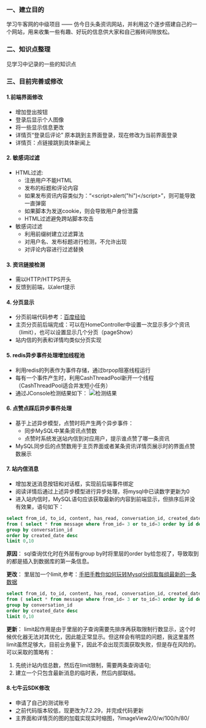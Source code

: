 ### 一、建立目的
学习牛客网的中级项目 —— 仿今日头条资讯网站，并利用这个逐步搭建自己的一个网站，用来收集一些有趣、好玩的信息供大家和自己搬砖间隙放松。

### 二、知识点整理
见学习中记录的一些的知识点

### 三、目前完善或修改
#### 1.前端界面修改
* 增加登出按钮
* 登录后显示个人图像
* 将一些显示信息更改
* 详情页“登录后评论” 原本跳到主界面登录，现在修改为当前界面登录
* 详情页：点链接跳到具体新闻上

#### 2. 敏感词过滤
* HTML过滤:
    * 注册用户不能HTML
    * 发布的标题和评论内容
    * 如果发布资讯内容类似为：“\<script>alert("hi")\</script>”，则可能导致一直弹窗
    * 如果脚本为发送cookie，则会导致用户身份泄露
    * HTML过滤避免跨站脚本攻击
 * 敏感词过滤
    * 利用前缀树建立过滤算法
    * 对用户名、发布标题进行检测，不允许出现
    * 对评论内容进行过滤替换
    
    
 #### 3. 资讯链接检测
 * 需以HTTP/HTTPS开头
 * 反馈到前端，以alert提示
 
 #### 4. 分页显示
 * 分页前端代码参考：[百度经验](https://jingyan.baidu.com/article/19192ad804c81fe53e57072e.html)
 * 主页分页前后端完成：可以在HomeController中设置一次显示多少个资讯（limit），也可以设置显示几个分页（pageShow）
 * 站内信的列表和详情均类似分页实现
    
 #### 5. redis异步事件处理增加线程池
 * 利用redis的列表作为事件存储，通过brpop阻塞线程运行
 * 每有一个事件产生时，利用CashThreadPool新开一个线程（CashThreadPool适合并发短小任务）
 * 通过JConsole检测结果如下：
 ![检测结果](http://qiniu.cameree.com/blog/1593223027164.png)
 
 #### 6. 点赞点踩后异步事件处理
 * 基于上述异步模型，点赞时将产生两个异步事件：
    * 同步MySQL中某条资讯点赞数
    * 点赞时系统发送站内信到对应用户，提示谁点赞了哪一条资讯
* MySQL同步后的点赞数用于主页界面或者某条资讯详情页展示时的界面点赞数展示
 
 #### 7. 站内信消息
 * 增加发送消息按钮和对话框，实现前后端事件绑定
 * 阅读详情后通过上述异步模型进行异步处理，将mysql中已读数字更新为0
 * 进入站内信时，MySQL语句应该获取最新的内容到前端显示，但排序后并没有效果，语句如下：
 ```sql
 select from_id, to_id, content, has_read, conversation_id, created_date, count(id) as id 
 from ( select * from message where from_id= 3 or to_id=3 order by id desc) tt 
 group by conversation_id  
 order by created_date desc 
 limit 0,10
 ```
 **原因**： sql查询优化时在外层有group by时将里层的order by给忽视了，导致取到的都是插入到数据库的第一条信息。
 
 **更改**： 里层加一个limit,参考：[手把手教你如何玩转Mysql分组取每组最新的一条数据](https://blog.csdn.net/Cs_hnu_scw/article/details/105397337)
 ```sql
 select from_id, to_id, content, has_read, conversation_id, created_date, count(id) as id 
 from ( select * from message where from_id= 3 or to_id=3 order by id desc LIMIT 1000000) tt 
 group by conversation_id  
 order by created_date desc 
 limit 0,10
 ```
 **更新**： limit起作用是由于里层的子查询需要先排序再获取限制行数显示，这个时候优化器无法对其优化，因此能正常显示。但这样会有明显的问题，我这里虽然limit虽然足够大，目前业务量下，因此不会出现页面获取失败，但是存在风险的。可以采取的策略有：
  1. 先统计站内信总数，然后在limit限制，需要两条查询语句;
  2. 建立一个只包含最新消息的临时表，然后内部联结。

#### 8.七牛云SDK修改
* 申请了自己的测试账号
* 之前代码版本较低，现更改为7.2.29，并完成代码更新
* 主界面和详情页的图的加载实现实时缩图，?imageView2/0/w/100/h/80/

